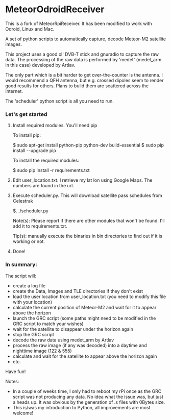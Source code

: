 # MeteorOdroidReceiver

This is a fork of MeteorRpiReceiver. It has been modified to work with Odroid, Linux and Mac.

A set of python scripts to automatically capture, decode Meteor-M2 satellite images.

This project uses a good ol' DVB-T stick and gnuradio to capture the raw data. The processing of the raw data is performed by 'medet' (medet_arm in this case) developed by Artlav.

The only part which is a bit harder to get over-the-counter is the antenna. I would recommend a QFH antenna, but e.g. crossed dipoles seem to render good results for others. Plans to build them are scattered across the internet.

The 'scheduler' python script is all you need to run.

### Let's get started

1. Install required modules. You'll need pip

   To install pip:

     $ sudo apt-get install python-pip python-dev build-essential
     $ sudo pip install --upgrade pip

   To install the required modules:

     $ sudo pip install -r requirements.txt


2. Edit user_location.txt. I retrieve my lat lon using Google Maps. The numbers are found in the url.


3. Execute scheduler.py. This will download satellite pass schedules from Celestrak

   $. ./scheduler.py

   Note(s): Please report if there are other modules that won't be found. I'll add it to requirements.txt.

   Tip(s): manually execute the binaries in bin directories to find out if it is working or not.


3. Done!



### In summary:

The script will:
- create a log file
- create the Data, Images and TLE directories if they don't exist
- load the user location from user_location.txt (you need to modify this file with your location)
- calculate the current position of Meteor-M2 and wait for it to appear above the horizon
- launch the GRC script (some paths might need to be modified in the GRC script to match your wishes)
- wait for the satellite to disappear under the horizon again
- stop the GRC script
- decode the raw data using medet_arm by Artlav
- process the raw image (if any was decoded) into a daytime and nighttime image (122 & 555)
- calculate and wait for the satellite to appear above the horizon again
- etc.

Have fun!

Notes:
- In a couple of weeks time, I only had to reboot my rPi once as the GRC script was not producing any data. No idea what the issue was, but just a heads up. It was obvious by the generation of .s files with 0Bytes size.
- This is/was my introduction to Python, all improvements are most welcome!
